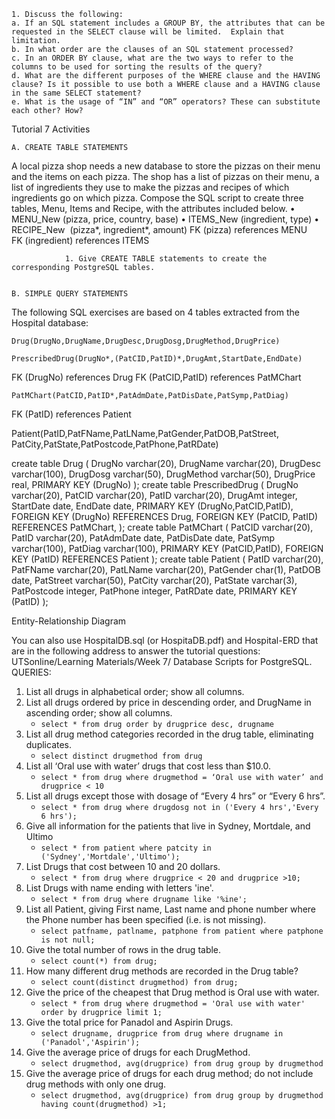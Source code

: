 

    1. Discuss the following: 
    a. If an SQL statement includes a GROUP BY, the attributes that can be requested in the SELECT clause will be limited.  Explain that limitation.
    b. In what order are the clauses of an SQL statement processed?
    c. In an ORDER BY clause, what are the two ways to refer to the columns to be used for sorting the results of the query?
    d. What are the different purposes of the WHERE clause and the HAVING clause? Is it possible to use both a WHERE clause and a HAVING clause in the same SELECT statement? 
    e. What is the usage of “IN” and “OR” operators? These can substitute each other? How? 


Tutorial 7 Activities

    A. CREATE TABLE STATEMENTS 
A local pizza shop needs a new database to store the pizzas on their menu and the items on each pizza. The shop has a list of pizzas on their menu, a list of ingredients they use to make the pizzas and recipes of which ingredients go on which pizza. Compose the SQL script to create three tables, Menu, Items and Recipe, with the attributes included below.
    • MENU_New (pizza, price, country, base)
    • ITEMS_New (ingredient, type) 
    • RECIPE_New  (pizza*, ingredient*, amount)
FK (pizza) references MENU
FK (ingredient) references ITEMS

                1. Give CREATE TABLE statements to create the corresponding PostgreSQL tables.


    B. SIMPLE QUERY STATEMENTS

The following SQL exercises are based on 4 tables extracted from the Hospital database:

	Drug(DrugNo,DrugName,DrugDesc,DrugDosg,DrugMethod,DrugPrice)

	PrescribedDrug(DrugNo*,(PatCID,PatID)*,DrugAmt,StartDate,EndDate)
FK (DrugNo) references Drug
FK (PatCID,PatID) references PatMChart

	PatMChart(PatCID,PatID*,PatAdmDate,PatDisDate,PatSymp,PatDiag)
FK (PatID) references Patient

Patient(PatID,PatFName,PatLName,PatGender,PatDOB,PatStreet,
PatCity,PatState,PatPostcode,PatPhone,PatRDate)


create table Drug (
DrugNo		varchar(20),
	DrugName		varchar(20),
	DrugDesc		varchar(100),
	DrugDosg		varchar(50),
DrugMethod		varchar(50),
DrugPrice		real,
	PRIMARY KEY (DrugNo)
);
create table PrescribedDrug (
DrugNo		varchar(20),
	PatCID		varchar(20),
	PatID			varchar(20),
	DrugAmt		integer,
StartDate		date,
EndDate		date,
	PRIMARY KEY (DrugNo,PatCID,PatID),
FOREIGN KEY (DrugNo) REFERENCES Drug,
FOREIGN KEY (PatCID, PatID) REFERENCES PatMChart,
);
create table PatMChart (
	PatCID		varchar(20),
	PatID			varchar(20),
PatAdmDate		date,
PatDisDate		date,
PatSymp		varchar(100),
PatDiag		varchar(100),
	PRIMARY KEY (PatCID,PatID),
FOREIGN KEY (PatID) REFERENCES Patient
);
create table Patient (
	PatID			varchar(20),
	PatFName		varchar(20),
PatLName		varchar(20),
PatGender		char(1),
PatDOB		date,
PatStreet		varchar(50),
PatCity		varchar(20),
PatState		varchar(3),
PatPostcode	integer,
PatPhone		integer,
PatRDate		date,
	PRIMARY KEY (PatID)
);



Entity-Relationship Diagram


You can also use HospitalDB.sql (or HospitaDB.pdf) and Hospital-ERD that are in the following address to answer the tutorial questions: UTSonline/Learning Materials/Week 7/ Database Scripts for PostgreSQL.
QUERIES:

1. List all drugs in alphabetical order; show all columns.
2. List all drugs ordered by price in descending order, and DrugName in ascending order; show all columns.
   - `select * from drug order by drugprice desc, drugname`
3. List all drug method categories recorded in the drug table, eliminating duplicates.
   - `select distinct drugmethod from drug`
4. List all ‘Oral use with water’ drugs that cost less than $10.0.
   - `select * from drug where drugmethod = ‘Oral use with water’ and drugprice < 10`
5. List all drugs except those with dosage of “Every 4 hrs” or “Every 6 hrs”.
   - `select * from drug where drugdosg not in ('Every 4 hrs','Every 6 hrs');`
6. Give all information for the patients that live in Sydney, Mortdale, and Ultimo
   - `select * from patient where patcity in ('Sydney','Mortdale','Ultimo');`
7. List Drugs that cost between 10 and 20 dollars.
   - `select * from drug where drugprice < 20 and drugprice >10;`
8. List Drugs with name ending with letters 'ine'.
   - `select * from drug where drugname like '%ine';`
9.  List all Patient, giving First name, Last name and phone number where the Phone number has been specified (i.e. is not missing).
    - `select patfname, patlname, patphone from patient where patphone is not null;`
10. Give the total number of rows in the drug table.
    - `select count(*) from drug;`
11. How many different drug methods are recorded in the Drug table? 
    - `select count(distinct drugmethod) from drug;`
12. Give the price of the cheapest that Drug method is Oral use with water.
    - `select * from drug where drugmethod = 'Oral use with water' order by drugprice limit 1;`
13. Give the total price for Panadol and Aspirin Drugs.
    - `select drugname, drugprice from drug where drugname in ('Panadol','Aspirin');` 
14. Give the average price of drugs for each DrugMethod.
    - `select drugmethod, avg(drugprice) from drug group by drugmethod`
15. Give the average price of drugs for each drug method; do not include drug methods with only one drug.
    - `select drugmethod, avg(drugprice) from drug group by drugmethod having count(drugmethod) >1;`